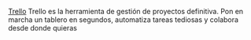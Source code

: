 [Trello](https://trello.com/b/xQ8nT574/md-links) Trello es la herramienta de gestión de proyectos definitiva. Pon en marcha un tablero en segundos, automatiza tareas tediosas y colabora desde donde quieras